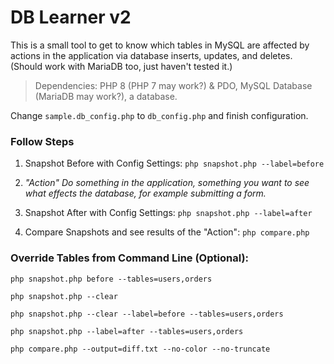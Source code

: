 # DB Learner v2

This is a small tool to get to know which tables in MySQL are affected by actions in the application via database inserts, updates, and deletes. (Should work with MariaDB too, just haven't tested it.)

> Dependencies: PHP 8 (PHP 7 may work?) & PDO, MySQL Database (MariaDB may work?), a database.

Change `sample.db_config.php` to `db_config.php` and finish configuration.

### Follow Steps

1. Snapshot Before with Config Settings:
`php snapshot.php --label=before`

2. *"Action" Do something in the application, something you want to see what effects the database, for example submitting a form.*

3. Snapshot After with Config Settings:
`php snapshot.php --label=after`

4. Compare Snapshots and see results of the "Action":
`php compare.php`

### Override Tables from Command Line (Optional):
`php snapshot.php before --tables=users,orders`

`php snapshot.php --clear`

`php snapshot.php --clear --label=before --tables=users,orders`

`php snapshot.php --label=after --tables=users,orders`

`php compare.php --output=diff.txt --no-color --no-truncate`



